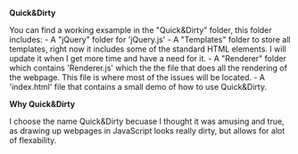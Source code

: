 <b>Quick&Dirty</b>

 You can find a working exsample in the "Quick&Dirty" folder, this folder includes:
	- A "jQuery" folder for 'jQuery.js'
	- A "Templates" folder to store all templates, right now it includes some of the standard HTML elements. I will update it when I get more time and have a need for it.
	- A "Renderer" folder which contains 'Renderer.js' which the the file that does all the rendering of the webpage. This file is where most of the issues will be located.
	- A 'index.html' file that contains a small demo of how to use Quick&Dirty.
	
<b>Why Quick&Dirty </b>

I choose the name Quick&Dirty becuase I thought it was amusing and true, as drawing up webpages in JavaScript looks really dirty, but allows for alot of flexability.
